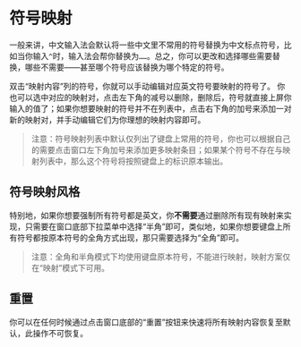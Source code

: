 # 符号映射

一般来讲，中文输入法会默认将一些中文里不常用的符号替换为中文标点符号，比如当你输入`^`时，输入法会帮你替换为`……`。总之，你可以更改和选择哪些需要替换，哪些不需要——甚至哪个符号应该替换为哪个特定的符号。

双击“映射内容”列的符号，你就可以手动编辑对应英文符号要映射的符号了。 你也可以选中对应的映射对，点击左下角的减号以删除，删除后，符号就直接上屏你输入的值了；如果你想要映射的符号并不在列表中，点击右下角的加号来添加一对新的映射对，并手动编辑它们为你理想的映射内容即可。

> 注意：符号映射列表中默认仅列出了键盘上常用的符号，你也可以根据自己的需要点击窗口左下角加号来添加更多映射条目；如果某个符号不存在与映射列表中，那么这个符号将按照键盘上的标识原本输出。

## 符号映射风格

特别地，如果你想要强制所有符号都是英文，你**不需要**通过删除所有现有映射来实现，只需要在窗口底部下拉菜单中选择“半角”即可，类似地，如果你想要键盘上所有符号都按原本符号的全角方式出现，那只需要选择为“全角”即可。

> 注意：全角和半角模式下均使用键盘原本符号，不能进行映射，映射方案仅在“映射”模式下可用。


## 重置

你可以在任何时候通过点击窗口底部的“重置”按钮来快速将所有映射内容恢复至默认，此操作不可恢复。

